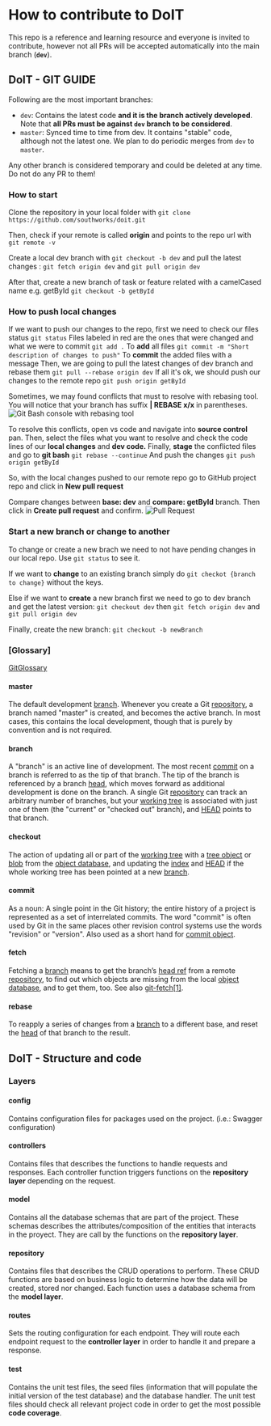 ﻿# How to contribute to DoIT


This repo is a reference and learning resource and everyone is invited to contribute, however not all PRs will be accepted automatically into the main branch (**`dev`**).

## DoIT - GIT GUIDE

Following are the most important branches:

- `dev`: Contains the latest code **and it is the branch actively developed**. Note that **all PRs must be against `dev` branch to be considered**. 
- `master`: Synced time to time from dev. It contains "stable" code, although not the latest one. We plan to do periodic merges from `dev` to `master`.

Any other branch is considered temporary and could be deleted at any time. Do not do any PR to them!

### How to start

Clone the repository in your local folder with
`git clone https://github.com/southworks/doit.git`

Then, check if your remote is called **origin** and points to the repo url with
`git remote -v`

Create a local dev branch with
`git checkout -b dev`
and pull the latest changes :
`git fetch origin dev`
and
`git pull origin dev`

After that, create a new branch of task or feature related with a camelCased name e.g. getById
`git checkout -b getById`

### How to push local changes

If we want to push our changes to the repo, first we need to check our files status
`git status`
Files labeled in red are the ones that were changed and what we were to commit
`git add .`
To **add** all files
`git commit -m "Short description of changes to push"`
To **commit** the added files with a message
Then, we are going to pull the latest changes of dev branch and rebase them
`git pull --rebase origin dev`
If all it's ok, we should push our changes to the remote repo
`git push origin getById`

Sometimes, we may found conflicts that must to resolve with rebasing tool. You will notice that  your branch has suffix **| REBASE x/x** in parentheses.
![Git Bash console with rebasing tool](https://sofes.miximages.com/git/fI4Qr.jpg)

To resolve this conflicts, open vs code and navigate into **source control** pan. Then, select the files what you want to resolve and check the code lines of our **local changes** and **dev code.**
Finally, **stage** the conflicted files and go to **git bash**
`git rebase --continue`
And push the changes
`git push origin getById`

So, with the local changes pushed to our remote repo go to GitHub project repo and click in **New pull request**

Compare changes between **base: dev** and **compare: getById** branch. Then click in **Create pull request** and confirm.
![Pull Request](https://help.github.com/assets/images/help/pull_requests/pullrequest-send.png)

### Start a new branch or change to another
To change or create a new brach we need to not have pending changes in our local repo. Use `git status` to see it.

If we want to **change** to an existing branch simply do `git checkot {branch to change}` without the keys.

Else if we want to **create** a new branch first we need to go to dev branch and get the latest version:
`git checkout dev` then `git fetch origin dev` and `git pull origin dev`

Finally, create the new branch:
`git checkout -b newBranch`



### [Glossary]
[GitGlossary](https://git-scm.com/docs/gitglossary)

#### master

The default development  [branch](https://git-scm.com/docs/gitglossary#def_branch). Whenever you create a Git  [repository](https://git-scm.com/docs/gitglossary#def_repository), a branch named "master" is created, and becomes the active branch. In most cases, this contains the local development, though that is purely by convention and is not required.


#### branch

A "branch" is an active line of development. The most recent  [commit](https://git-scm.com/docs/gitglossary#def_commit)  on a branch is referred to as the tip of that branch. The tip of the branch is referenced by a branch  [head](https://git-scm.com/docs/gitglossary#def_head), which moves forward as additional development is done on the branch. A single Git  [repository](https://git-scm.com/docs/gitglossary#def_repository)  can track an arbitrary number of branches, but your  [working tree](https://git-scm.com/docs/gitglossary#def_working_tree)  is associated with just one of them (the "current" or "checked out" branch), and  [HEAD](https://git-scm.com/docs/gitglossary#def_HEAD)  points to that branch.

#### checkout

The action of updating all or part of the  [working tree](https://git-scm.com/docs/gitglossary#def_working_tree)  with a  [tree object](https://git-scm.com/docs/gitglossary#def_tree_object)  or  [blob](https://git-scm.com/docs/gitglossary#def_blob_object)  from the  [object database](https://git-scm.com/docs/gitglossary#def_object_database), and updating the  [index](https://git-scm.com/docs/gitglossary#def_index)  and  [HEAD](https://git-scm.com/docs/gitglossary#def_HEAD)  if the whole working tree has been pointed at a new  [branch](https://git-scm.com/docs/gitglossary#def_branch).


#### commit

As a noun: A single point in the Git history; the entire history of a project is represented as a set of interrelated commits. The word "commit" is often used by Git in the same places other revision control systems use the words "revision" or "version". Also used as a short hand for  [commit object](https://git-scm.com/docs/gitglossary#def_commit_object).

#### fetch

Fetching a  [branch](https://git-scm.com/docs/gitglossary#def_branch)  means to get the branch’s  [head ref](https://git-scm.com/docs/gitglossary#def_head_ref)  from a remote  [repository](https://git-scm.com/docs/gitglossary#def_repository), to find out which objects are missing from the local  [object database](https://git-scm.com/docs/gitglossary#def_object_database), and to get them, too. See also  [git-fetch[1]](https://git-scm.com/docs/git-fetch).

#### rebase

To reapply a series of changes from a  [branch](https://git-scm.com/docs/gitglossary#def_branch)  to a different base, and reset the  [head](https://git-scm.com/docs/gitglossary#def_head)  of that branch to the result.



## DoIT - Structure and code 


### Layers

#### config
Contains configuration files for packages used on the project. (i.e.: Swagger configuration)

#### controllers
Contains files that describes the functions to handle requests and responses. 
Each controller function triggers functions on the **repository layer** depending on the request.

#### model
Contains all the database schemas that are part of the project. 
These schemas describes the attributes/composition of the entities that interacts in the proyect. 
They are call by the functions on the **repository layer**.

#### repository
Contains files that describes the CRUD operations to perform.
These CRUD functions are based on business logic to determine how the data will be created, stored nor changed. 
Each function uses a database schema from the **model layer**.

#### routes
Sets the routing configuration for each endpoint.
They will route each endpoint request to the **controller layer** in order to handle it and prepare a response.

#### test
Contains the unit test files, the seed files (information that will populate the initial version of the test database) and the database handler.
The unit test files should check all relevant project code in order to get the most possible **code coverage**.
